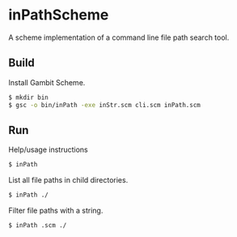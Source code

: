 inPathScheme
============

A scheme implementation of a command line file path search tool.

## Build

Install Gambit Scheme.

  ```sh
  $ mkdir bin
  $ gsc -o bin/inPath -exe inStr.scm cli.scm inPath.scm 
  ```

## Run

Help/usage instructions
  ```sh
  $ inPath
  ```

List all file paths in child directories.
  ```sh
  $ inPath ./
  ```

Filter file paths with a string.
  ```sh
  $ inPath .scm ./
  ```
